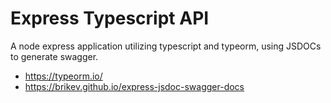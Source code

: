# Express Typescript API

A node express application utilizing typescript and typeorm, using JSDOCs to generate swagger.

- https://typeorm.io/
- https://brikev.github.io/express-jsdoc-swagger-docs

